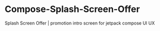 # Compose-Splash-Screen-Offer
Splash Screen Offer | promotion intro screen for jetpack compose UI UX
